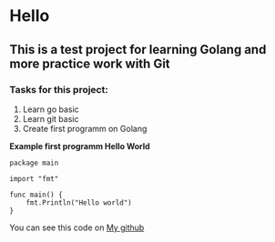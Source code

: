 # Hello
## This is a test project for learning Golang and more practice work with Git

### Tasks for this project:
1. Learn go basic
2. Learn git basic
3. Create first programm on Golang


**Example first programm Hello World**

```
package main

import "fmt"

func main() {
	fmt.Println("Hello world")
}
```

You can see this code on [My github](https://github.com/xraze666/first-project "First project Golang")


